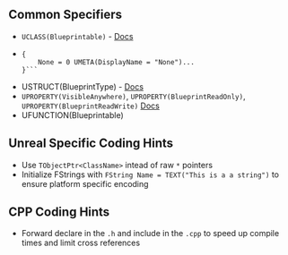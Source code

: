 ## Common Specifiers
* `UCLASS(Blueprintable)` - [Docs](https://docs.unrealengine.com/4.26/en-US/ProgrammingAndScripting/GameplayArchitecture/Classes/Specifiers/)
* ```UENUM(BlueprintType) enum class Foo : Uint8
  {
      None = 0 UMETA(DisplayName = "None")...
  }```
* USTRUCT(BlueprintType) - [Docs](https://docs.unrealengine.com/4.26/en-US/ProgrammingAndScripting/GameplayArchitecture/Structs/Specifiers/)
* `UPROPERTY(VisibleAnywhere)`, `UPROPERTY(BlueprintReadOnly)`, `UPROPERTY(BlueprintReadWrite)` [Docs](https://docs.unrealengine.com/4.26/en-US/ProgrammingAndScripting/GameplayArchitecture/Properties/Specifiers/)
* UFUNCTION(Blueprintable)

## Unreal Specific Coding Hints

* Use `TObjectPtr<ClassName>` intead of raw `*` pointers
* Initialize FStrings with `FString Name = TEXT("This is a a string")` to ensure platform specific encoding

## CPP Coding Hints
* Forward declare in the `.h` and include in the `.cpp` to speed up compile times and limit cross references
